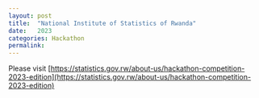 ```yaml
---
layout: post
title:  "National Institute of Statistics of Rwanda"
date:   2023
categories: Hackathon
permalink: 
---
```



Please visit [https://statistics.gov.rw/about-us/hackathon-competition-2023-edition](https://statistics.gov.rw/about-us/hackathon-competition-2023-edition)
